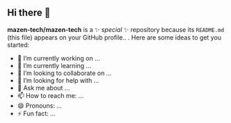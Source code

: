 ## Hi there 👋

**mazen-tech/mazen-tech** is a ✨ _special_ ✨ repository because its `README.md` (this file) appears on your GitHub profile..
.
Here are some ideas to get you started:

- 🔭 I’m currently working on ...
- 🌱 I’m currently learning ...
- 👯 I’m looking to collaborate on ...
- 🤔 I’m looking for help with ...
- 💬 Ask me about ...
- 📫 How to reach me: ...
- 😄 Pronouns: ...
- ⚡ Fun fact: ...

